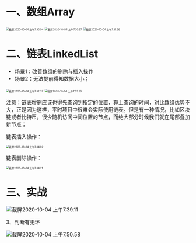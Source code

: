 # 一、数组Array

<img src="https://leibnize-picbed.oss-cn-shenzhen.aliyuncs.com/img/20201004073007.png" alt="截屏2020-10-04 上午7.30.04" style="zoom:50%;" />

<img src="https://leibnize-picbed.oss-cn-shenzhen.aliyuncs.com/img/20201004073115.png" alt="截屏2020-10-04 上午7.30.57" style="zoom:50%;" />

<img src="https://leibnize-picbed.oss-cn-shenzhen.aliyuncs.com/img/20201004073138.png" alt="截屏2020-10-04 上午7.31.36" style="zoom:50%;" />



# 二、链表LinkedList

- 场景1：改善数组的删除与插入操作
- 场景2：无法提前得知数据大小；

<img src="https://leibnize-picbed.oss-cn-shenzhen.aliyuncs.com/img/20201004073239.png" alt="截屏2020-10-04 上午7.32.37" style="zoom:50%;" />

<img src="https://leibnize-picbed.oss-cn-shenzhen.aliyuncs.com/img/20201004073339.png" alt="截屏2020-10-04 上午7.33.36" style="zoom:50%;" />

注意：链表增删应该也得先查询到指定的位置，算上查询的时间，对比数组优势不大，正是因为这样，平时项目中很难会实际使用链表。但是有一种情况，比如区块链或者比特币，很少随机访问中间位置的节点，而绝大部分时候我们就在尾部叠加新节点；

链表插入操作：

<img src="https://leibnize-picbed.oss-cn-shenzhen.aliyuncs.com/img/20201004073406.png" alt="截屏2020-10-04 上午7.34.02" style="zoom:50%;" />

链表删除操作：



<img src="https://leibnize-picbed.oss-cn-shenzhen.aliyuncs.com/img/20201004073424.png" alt="截屏2020-10-04 上午7.34.21" style="zoom:50%;" />

# 三、实战

![截屏2020-10-04 上午7.39.11](https://leibnize-picbed.oss-cn-shenzhen.aliyuncs.com/img/20201004073916.png)

3、判断有无环

![截屏2020-10-04 上午7.50.58](https://leibnize-picbed.oss-cn-shenzhen.aliyuncs.com/img/20201004075102.png)



